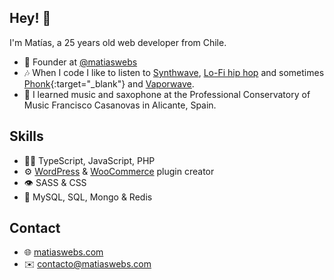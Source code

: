## Hey! 👋
I'm Matías, a 25 years old web developer from Chile.

- 🧭 Founder at [@matiaswebs](https://github.com/matiaswebs)
- 🎶 When I code I like to listen to [Synthwave](https://www.youtube.com/watch?v=wOMwO5T3yT4&list=PLWhyUtkg1zRj-yH_Z_VDNqldAwyOcsL0h), [Lo-Fi hip hop](https://www.youtube.com/watch?v=ZfkCYAI6MRU&list=PLWhyUtkg1zRj-yH_Z_VDNqldAwyOcsL0h) and sometimes [Phonk](https://soundcloud.com/rogerbeats/sicarios){:target="_blank"} and [Vaporwave](https://www.youtube.com/watch?v=_4gl-FX2RvI&list=PLWhyUtkg1zRjzCzsNU5DsQhjBur51-rQe).
- 🎷 I learned music and saxophone at the Professional Conservatory of Music Francisco Casanovas in Alicante, Spain.

## Skills
- 👨‍💻 TypeScript, JavaScript, PHP
- ⚙️ [WordPress](https://github.com/WordPress) & [WooCommerce](https://github.com/WooCommerce) plugin creator
- 👁️ SASS & CSS
- 💽 MySQL, SQL, Mongo & Redis

## Contact
- 🌐 [matiaswebs.com](https://matiaswebs.com/)
- ✉️ [contacto@matiaswebs.com](mailto:contact@matiaswebs.com)
